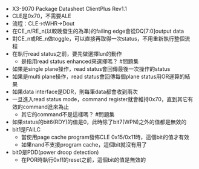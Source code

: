 - X3-9070 Package Datasheet ClientPlus Rev1.1
- CLE是0x70，不需要ALE
- 流程：CLE->tWHR->Dout
- 在CE_n/RE_n(以較晚發生的為準)的failing edge會從DQ[7:0]output data
- 對CE_n或RE_n做toggle，可以直接再取得一次status，不用重新執行整個流程
- 在執行read status之前，要先做選擇lun的動作
	- 是指用read status enhanced來選擇嗎？ #問題集
- 如果是single plane操作，read status會回傳最後一次操作的status
- 如果是multi plane操作，read status會回傳每個plane status用OR運算的結果
- 如果data interface是DDR，則每筆data都會收到兩次
- 一旦進入read status mode，command register就會維持0x70，直到其它有效的command進來為止
	- 其它的command不是這樣嗎？ #問題集
- 如果status的bit6(RDY)的值是0，此時除了bit7(WPN)之外的值都是無效的
- bit1是FAILC
	- 當使用page cache program發佈CLE 0x15/0x11時，這個bit的值才有效
	- 如果nand不支援program cache，這個bit就沒有用了
- bit0是PDD(power droop detection)
	- 在POR時執行0xff的reset之前，這個bit的值是無效的